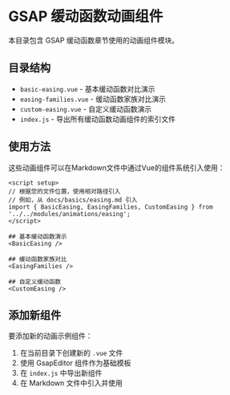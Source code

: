 # GSAP 缓动函数动画组件

本目录包含 GSAP 缓动函数章节使用的动画组件模块。

## 目录结构

- `basic-easing.vue` - 基本缓动函数对比演示
- `easing-families.vue` - 缓动函数家族对比演示
- `custom-easing.vue` - 自定义缓动函数演示
- `index.js` - 导出所有缓动函数动画组件的索引文件

## 使用方法

这些动画组件可以在Markdown文件中通过Vue的组件系统引入使用：

```vue
<script setup>
// 根据您的文件位置，使用相对路径引入
// 例如，从 docs/basics/easing.md 引入
import { BasicEasing, EasingFamilies, CustomEasing } from '../../modules/animations/easing';
</script>

## 基本缓动函数演示
<BasicEasing />

## 缓动函数家族对比
<EasingFamilies />

## 自定义缓动函数
<CustomEasing />
```

## 添加新组件

要添加新的动画示例组件：

1. 在当前目录下创建新的 `.vue` 文件
2. 使用 GsapEditor 组件作为基础模板
3. 在 `index.js` 中导出新组件
4. 在 Markdown 文件中引入并使用 